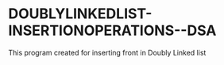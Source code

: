 # DOUBLYLINKEDLIST-INSERTIONOPERATIONS--DSA

This program created for inserting front in Doubly Linked list

